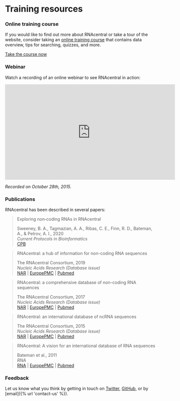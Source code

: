 
# Training resources

### Online training course <a style="cursor: pointer" id="online-training" ng-click="scrollTo('online-training')" name="online-training" class="text-muted smaller"><i class="fa fa-link"></i></a>

If you would like to find out more about RNAcentral or take a tour of the website, consider taking
an [online training course](http://www.ebi.ac.uk/training/online/course/rnacentral-exploring-non-coding-rna-sequences)
that contains data overview, tips for searching, quizzes, and more.

<a href="http://www.ebi.ac.uk/training/online/course/rnacentral-exploring-non-coding-rna-sequences" class="btn btn-primary no-icon">Take the course now</a>

### Webinar <a style="cursor: pointer" id="webinar" ng-click="scrollTo('webinar')" name="webinar" class="text-muted smaller"><i class="fa fa-link"></i></a>

Watch a recording of an online webinar to see RNAcentral in action:

<iframe width="560" height="315" src="https://www.youtube.com/embed/SSLEgu5R6qw" frameborder="0" allowfullscreen></iframe>

*Recorded on October 28th, 2015.*

### Publications <a style="cursor: pointer" id="papers" ng-click="scrollTo('papers')" name="papers" class="text-muted smaller"><i class="fa fa-link"></i></a>

RNAcentral has been described in several papers:

<blockquote class="callout-info">
  <p>Exploring non‐coding RNAs in RNAcentral</p>
  <footer>Sweeney, B. A., Tagmazian, A. A., Ribas, C. E., Finn, R. D., Bateman, A., & Petrov, A. I., 2020</footer>
  <footer><em>Current Protocols in Bioinformatics</em></footer>
  <a href="https://currentprotocols.onlinelibrary.wiley.com/doi/full/10.1002/cpbi.104">CPB</a>
</blockquote>

<blockquote>
  <p>RNAcentral: a hub of information for non-coding RNA sequences</p>
  <footer>The RNAcentral Consortium, 2019</footer>
  <footer><em>Nucleic Acids Research (Database issue)</em></footer>
  <a href="https://doi.org/10.1093/nar/gky1034">NAR</a> |
  <a href="http://europepmc.org/abstract/MED/30395267">EuropePMC</a> |
  <a href="http://www.ncbi.nlm.nih.gov/pubmed/30395267">Pubmed</a>
</blockquote>

<blockquote>
  <p>RNAcentral: a comprehensive database of non-coding RNA sequences</p>
  <footer>The RNAcentral Consortium, 2017</footer>
  <footer><em>Nucleic Acids Research (Database issue)</em></footer>
  <a href="http://nar.oxfordjournals.org/content/45/D1/D128.full">NAR</a> |
  <a href="http://europepmc.org/abstract/MED/27794554">EuropePMC</a> |
  <a href="http://www.ncbi.nlm.nih.gov/pubmed/27794554">Pubmed</a>
</blockquote>

<blockquote>
  <p>RNAcentral: an international database of ncRNA sequences</p>
  <footer>The RNAcentral Consortium, 2015</footer>
  <footer><em>Nucleic Acids Research (Database issue)</em></footer>
  <a href="http://nar.oxfordjournals.org/content/43/D1/D123.full">NAR</a> |
  <a href="http://europepmc.org/articles/PMC4384043">EuropePMC</a> |
  <a href="http://www.ncbi.nlm.nih.gov/pubmed/25352543">Pubmed</a>
</blockquote>

<blockquote>
  <p>RNAcentral: A vision for an international database of RNA sequences</p>
  <footer>Bateman et al., 2011</footer>
  <footer><em>RNA</em></footer>
  <a href="http://rnajournal.cshlp.org/cgi/pmidlookup?view=long&pmid=21940779">RNA</a> |
  <a href="http://europepmc.org/abstract/MED/21940779">EuropePMC</a> |
  <a href="http://www.ncbi.nlm.nih.gov/pubmed/21940779">Pubmed</a>  
</blockquote>

### Feedback <a style="cursor: pointer" id="feedback" ng-click="scrollTo('feedback')" name="feedback" class="text-muted smaller"><i class="fa fa-link"></i></a>

Let us know what you think by getting in touch on [Twitter](https://twitter.com/rnacentral),
[GitHub](https://github.com/RNAcentral/rnacentral-webcode/issues/new), or by [email]({% url 'contact-us' %}).
